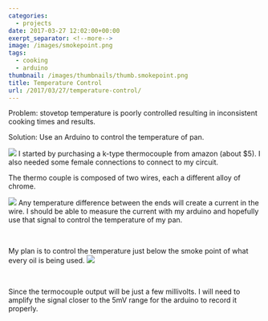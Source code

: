 ```yaml
---
categories:
  - projects
date: 2017-03-27 12:02:00+00:00
exerpt_separator: <!--more-->
image: /images/smokepoint.png
tags:
  - cooking
  - arduino
thumbnail: /images/thumbnails/thumb.smokepoint.png
title: Temperature Control
url: /2017/03/27/temperature-control/
---
```




Problem: stovetop temperature is poorly controlled resulting in inconsistent cooking times and results.

Solution: Use an Arduino to control the temperature of pan.

<!--more-->

![]({{site.baseurl}}/images/thermocouple.jpg) 
I started by purchasing a k-type thermocouple from amazon (about $5). I also needed some female connections to connect to my circuit.

The thermo couple is composed of two wires, each a different alloy of chrome.

![]({{site.baseurl}}/images/Thermocouple_circuit_Ktype_including_voltmeter_temperature.png)
Any temperature difference between the ends will create a current in the wire. I should be able to measure the current with my arduino and hopefully use that signal to control the temperature of my pan.

&nbsp;

My plan is to control the temperature just below the smoke point of what every oil is being used.
![]({{site.baseurl}}/images/smokepoint.png)

&nbsp;

Since the termocouple output will be just a few millivolts. I will need to amplify the signal closer to the 5mV range for the arduino to record it properly.


